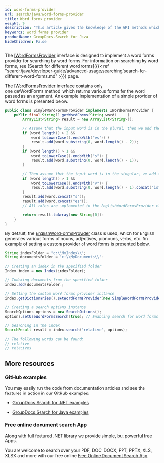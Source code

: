 ```yaml
---
id: word-forms-provider
url: search/java/word-forms-provider
title: Word forms provider
weight: 9
description: "This article gives the knowledge of the API methods which can be used to perform operations about word forms provider interface using Java."
keywords: word forms provider
productName: GroupDocs.Search for Java
hideChildren: False
---
```

The [IWordFormsProvider](https://reference.groupdocs.com/search/java/com.groupdocs.search.dictionaries/IWordFormsProvider) interface is designed to implement a word forms provider for searching by word forms. For information on searching by word forms, see [Search for different word forms]({{< ref "search/java/developer-guide/advanced-usage/searching/search-for-different-word-forms.md" >}}) page.

The [IWordFormsProvider](https://reference.groupdocs.com/search/java/com.groupdocs.search.dictionaries/IWordFormsProvider) interface contains only one [getWordForms](https://reference.groupdocs.com/search/java/com.groupdocs.search.dictionaries/IWordFormsProvider#getWordForms(java.lang.String)) method, which returns various forms for the word passed as an argument. An example implementation of a simple provider of word forms is presented below.



```java
public class SimpleWordFormsProvider implements IWordFormsProvider {
    public final String[] getWordForms(String word)     {
        ArrayList<String> result = new ArrayList<String>();
 
        // Assume that the input word is in the plural, then we add the singular
        if (word.length() > 2 &&
            word.toLowerCase().endsWith("es")) {
            result.add(word.substring(0, word.length() - 2));
        }
        if (word.length() > 1 &&
            word.toLowerCase().endsWith("s")) {
            result.add(word.substring(0, word.length() - 1));
        }
 
        // Then assume that the input word is in the singular, we add the plural
        if (word.length() > 1 &&
            word.toLowerCase().endsWith("y")) {
            result.add(word.substring(0, word.length() - 1).concat("is"));
        }
        result.add(word.concat("s"));
        result.add(word.concat("es"));
        // All rules are implemented in the EnglishWordFormsProvider class
 
        return result.toArray(new String[0]);
    }
}
```

By default, the [EnglishWordFormsProvider](https://reference.groupdocs.com/search/java/com.groupdocs.search.dictionaries/EnglishWordFormsProvider) class is used, which for English generates various forms of nouns, adjectives, pronouns, verbs, etc. An example of setting a custom provider of word forms is presented below.



```java
String indexFolder = "c:\\MyIndex\\";
String documentsFolder = "c:\\MyDocuments\\";
 
// Creating an index in the specified folder
Index index = new Index(indexFolder);
 
// Indexing documents from the specified folder
index.add(documentsFolder);
 
// Setting the custom word forms provider instance
index.getDictionaries().setWordFormsProvider(new SimpleWordFormsProvider());
 
// Creating a search options instance
SearchOptions options = new SearchOptions();
options.setUseWordFormsSearch(true); // Enabling search for word forms
 
// Searching in the index
SearchResult result = index.search("relative", options);
 
// The following words can be found:
// relative
// relatives
```

## More resources

### GitHub examples

You may easily run the code from documentation articles and see the features in action in our GitHub examples:

*   [GroupDocs.Search for .NET examples](https://github.com/groupdocs-search/GroupDocs.Search-for-.NET)
    
*   [GroupDocs.Search for Java examples](https://github.com/groupdocs-search/GroupDocs.Search-for-Java)
    

### Free online document search App

Along with full featured .NET library we provide simple, but powerful free Apps.

You are welcome to search over your PDF, DOC, DOCX, PPT, PPTX, XLS, XLSX and more with our free online [Free Online Document Search App](https://products.groupdocs.app/search).

